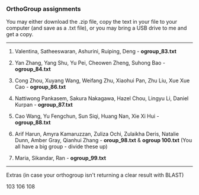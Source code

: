 ### OrthoGroup assignments

You may either download the .zip file, copy the text in your file to your computer (and save as a .txt file), or you may bring a USB drive to me and get a copy. 

----

1. Valentina, Satheeswaran, Ashurini, Ruiping, Deng - **ogroup_83.txt** 

2. Yan Zhang, Yang Shu, Yu Pei, Cheowen Zheng, Suhong Bao - **ogroup_84.txt** 

3. Cong Zhou, Xuyang Wang, Weifang Zhu, Xiaohui Pan, Zhu Liu, Xue Xue Cao - **ogroup_86.txt** 

4. Nattiwong Pankasem, Sakura Nakagawa, Hazel Chou, Lingyu Li, Daniel Kurpan - **ogroup_87.txt**

5. Cao Wang, Yu Fengchun, Sun Siqi, Huang Nan, Xie Xi Hui - **ogroup_88.txt** 

6. Arif Harun, Amyra Kamaruzzan, Zuliza Ochi, Zulaikha Deris, Natalie Dunn, Amber Gray, Qianhui Zhang - **oroup_98.txt** & **ogroup 100.txt** (You all have a big group - divide these up) 

7. Maria, Sikandar, Ran - **ogroup_99.txt** 

----

Extras (in case your orthogroup isn't returning a clear result with BLAST)

103 
106 
108
